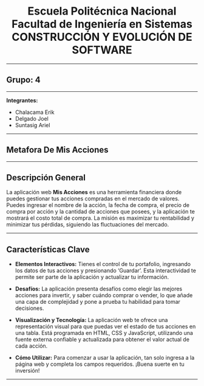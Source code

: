 <h1 align="center">
    Escuela Politécnica Nacional<br>
    Facultad de Ingeniería en Sistemas<br>
    CONSTRUCCIÓN Y EVOLUCIÓN DE SOFTWARE<br>
</h1>

---

## Grupo: 4

---

**Integrantes:**

- Chalacama Erik
- Delgado Joel
- Suntasig Ariel

---

## Metafora De Mis Acciones

---

## Descripción General

La aplicación web **Mis Acciones** es una herramienta financiera donde puedes gestionar tus acciones compradas en el mercado de valores. Puedes ingresar el nombre de la acción, la fecha de compra, el precio de compra por acción y la cantidad de acciones que posees, y la aplicación te mostrará el costo total de compra. La misión es maximizar tu rentabilidad y minimizar tus pérdidas, siguiendo las fluctuaciones del mercado.

---

## Características Clave

- **Elementos Interactivos:** Tienes el control de tu portafolio, ingresando los datos de tus acciones y presionando ‘Guardar’. Esta interactividad te permite ser parte de la aplicación y actualizar tu información.

- **Desafíos:** La aplicación presenta desafíos como elegir las mejores acciones para invertir, y saber cuándo comprar o vender, lo que añade una capa de complejidad y pone a prueba tu habilidad para tomar decisiones.

- **Visualización y Tecnología:** La aplicación web te ofrece una representación visual para que puedas ver el estado de tus acciones en una tabla. Está programada en HTML, CSS y JavaScript, utilizando una fuente externa confiable y actualizada para obtener el valor actual de cada acción.

- **Cómo Utilizar:** Para comenzar a usar la aplicación, tan solo ingresa a la página web y completa los campos requeridos. ¡Buena suerte en tu inversión!

---
